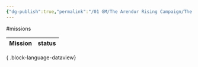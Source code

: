 ```yaml
---
{"dg-publish":true,"permalink":"/01 GM/The Arendur Rising Campaign/The Shadow Company/Bible/Player Vault/Missions/+Mission Board/","title":"Mission Board"}
---
```


#missions

| Mission | status |
| ------- | ------ |

{ .block-language-dataview}
